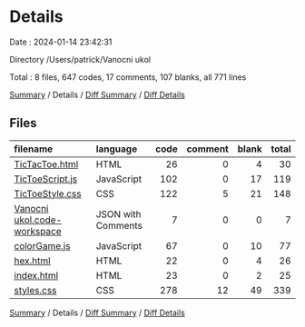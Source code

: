 # Details

Date : 2024-01-14 23:42:31

Directory /Users/patrick/Vanocni ukol

Total : 8 files,  647 codes, 17 comments, 107 blanks, all 771 lines

[Summary](results.md) / Details / [Diff Summary](diff.md) / [Diff Details](diff-details.md)

## Files
| filename | language | code | comment | blank | total |
| :--- | :--- | ---: | ---: | ---: | ---: |
| [TicTacToe.html](/TicTacToe.html) | HTML | 26 | 0 | 4 | 30 |
| [TicToeScript.js](/TicToeScript.js) | JavaScript | 102 | 0 | 17 | 119 |
| [TicToeStyle.css](/TicToeStyle.css) | CSS | 122 | 5 | 21 | 148 |
| [Vanocni ukol.code-workspace](/Vanocni%20ukol.code-workspace) | JSON with Comments | 7 | 0 | 0 | 7 |
| [colorGame.js](/colorGame.js) | JavaScript | 67 | 0 | 10 | 77 |
| [hex.html](/hex.html) | HTML | 22 | 0 | 4 | 26 |
| [index.html](/index.html) | HTML | 23 | 0 | 2 | 25 |
| [styles.css](/styles.css) | CSS | 278 | 12 | 49 | 339 |

[Summary](results.md) / Details / [Diff Summary](diff.md) / [Diff Details](diff-details.md)